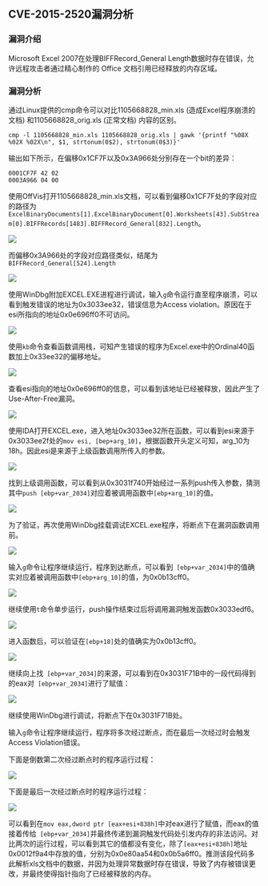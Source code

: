 ## CVE-2015-2520漏洞分析

### 漏洞介绍

Microsoft Excel 2007在处理BIFFRecord_General Length数据时存在错误，允许远程攻击者通过精心制作的 Office 文档引用已经释放的内存区域。

### 漏洞分析

通过Linux提供的cmp命令可以对比1105668828_min.xls (造成Excel程序崩溃的文档) 和1105668828_orig.xls (正常文档) 内容的区别。

```
cmp -l 1105668828_min.xls 1105668828_orig.xls | gawk '{printf "%08X %02X %02X\n", $1, strtonum(0$2), strtonum(0$3)}'
```

输出如下所示，在偏移0x1CF7F以及0x3A966处分别存在一个bit的差异：

```
0001CF7F 42 02
0003A966 04 00
```

使用OffVis打开1105668828_min.xls文档，可以看到偏移0x1CF7F处的字段对应的路径为`ExcelBinaryDocuments[1].ExcelBinaryDocument[0].Worksheets[43].SubStream[0].BIFFRecords[1483].BIFFRecord_General[832].Length`。

![](img/1.PNG)

而偏移0x3A966处的字段对应路径类似，结尾为`BIFFRecord_General[524].Length`

![](img/2.PNG)

使用WinDbg附加EXCEL.EXE进程进行调试，输入`g`命令运行直至程序崩溃，可以看到触发错误的地址为0x3033ee32，错误信息为Access violation。原因在于esi所指向的地址0x0e696ff0不可访问。

![](img/3.PNG)

使用`kb`命令查看函数调用栈，可知产生错误的程序为Excel.exe中的Ordinal40函数加上0x33ee32的偏移地址。

![](img/4.PNG)

查看esi指向的地址0x0e696ff0的信息，可以看到该地址已经被释放，因此产生了Use-After-Free漏洞。

![](img/5.PNG)

使用IDA打开EXCEL.exe，进入地址0x3033ee32所在函数，可以看到esi来源于0x3033ee2f处的`mov esi, [bep+arg_10]`，根据函数开头定义可知，arg_10为18h。因此esi是来源于上级函数调用所传入的参数。

![](img/6.PNG)

找到上级调用函数，可以看到从0x3031f740开始经过一系列push传入参数，猜测其中`push [ebp+var_2034]`对应着被调用函数中`[ebp+arg_10]`的值。

![](img/7.PNG)

为了验证，再次使用WinDbg挂载调试EXCEL.exe程序，将断点下在漏洞函数调用前。

![](img/8.PNG)

输入`g`命令让程序继续运行，程序到达断点，可以看到` [ebp+var_2034]`中的值确实对应着被调用函数中`[ebp+arg_10]`的值，为0x0b13cff0。

![](img/9.PNG)

继续使用`t`命令单步运行，push操作结束过后将调用漏洞触发函数0x3033edf6。

![](img/10.PNG)

进入函数后，可以验证在`[ebp+18]`处的值确实为0x0b13cff0。

![](img/11.PNG)

继续向上找` [ebp+var_2034]`的来源，可以看到在0x3031F71B中的一段代码得到的eax对` [ebp+var_2034]`进行了赋值：

![](img/12.PNG)

继续使用WinDbg进行调试，将断点下在0x3031F71B处。

输入`g`命令让程序继续运行，程序将多次经过断点，而在最后一次经过时会触发Access Violation错误。

下面是倒数第二次经过断点时的程序运行过程：

![](img/13.PNG)

下面是最后一次经过断点时的程序运行过程：

![](img/14.PNG)

可以看到在`mov eax,dword ptr [eax+esi+838h]`中对eax进行了赋值，而eax的值接着传给` [ebp+var_2034]`并最终传递到漏洞触发代码处引发内存的非法访问。对比两次的运行过程，可以看到其它的值都没有变化，除了`[eax+esi+838h]`地址0x0012f9a4中存放的值，分别为0x0e80aa54和0x0b5a6ff0。推测该段代码多此解析xls文档中的数据，并因为处理异常数据时存在错误，导致了内存被错误更改，并最终使得指针指向了已经被释放的内存。